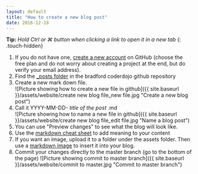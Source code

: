 ```yaml
---
layout: default
title: "How to create a new blog post"
date: 2016-12-18
---
```


__Tip:__  _Hold Ctrl or &#8984; button when clicking a link to open it in a new tab_ 
{: .touch-hidden}

1. If you do not have one, [create a new account](https://github.com/join) on GitHub (choose the free plan and do not worry about creating a project at the end, but do verify your email address).
2. Find the [_posts folder](https://github.com/bradford-coderdojo/bradford-coderdojo.github.io/tree/master/_posts) in the bradford coderdojo github repository
3. Create a new mark down file.  
    ![Picture showing how to create a new file in github]({{ site.baseurl }}/assets/website/create new blog file_new file.jpg "Create a new blog post")
4. Call it YYYY-MM-DD- _title of the post_ .md  
    ![Picture showing how to name a new file in github]({{ site.baseurl }}/assets/website/create new blog file_edit file.jpg "Name a blog post")
5. You can use "Preview changes" to see what the blog will look like.  
6. Use the [markdown cheat sheet](https://github.com/adam-p/markdown-here/wiki/Markdown-Cheatsheet) to add meaning to your content
7. If you want an image, upload it to a folder under the assets folder.  Then use a [markdown image](https://github.com/adam-p/markdown-here/wiki/Markdown-Cheatsheet#images) to insert it into your blog.
8. Commit your changes directly to the master branch (go to the bottom of the page)
    ![Picture showing commit to master branch]({{ site.baseurl }}/assets/website/commit to master.jpg "Commit to master branch")
